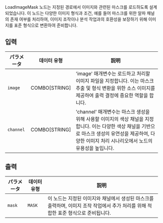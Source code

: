 
LoadImageMask 노드는 지정된 경로에서 이미지와 관련된 마스크를 로드하도록 설계되었습니다. 이 노드는 다양한 이미지 형식과 조건, 예를 들어 마스크를 위한 알파 채널의 존재 여부를 처리하여, 이미지 조작이나 분석 작업과의 호환성을 보장하기 위해 이미지를 표준 형식으로 변환하여 준비합니다.

## 입력

| パラメータ | 데이터 유형 | 説明 |
|-----------|-------------|-------------|
| `image`   | COMBO[STRING] | 'image' 매개변수는 로드하고 처리할 이미지 파일을 지정합니다. 이는 마스크 추출 및 형식 변환을 위한 소스 이미지를 제공하여 출력 결정에 중요한 역할을 합니다. |
| `channel` | COMBO[STRING] | 'channel' 매개변수는 마스크 생성을 위해 사용할 이미지의 색상 채널을 지정합니다. 이는 다양한 색상 채널을 기반으로 마스크 생성의 유연성을 제공하여, 다양한 이미지 처리 시나리오에서 노드의 유용성을 높입니다. |

## 출력

| パラメータ | 데이터 유형 | 説明 |
|-----------|-------------|-------------|
| `mask`    | `MASK`      | 이 노드는 지정된 이미지와 채널에서 생성된 마스크를 출력하며, 이미지 조작 작업에서 추가 처리를 위해 적합한 표준 형식으로 준비됩니다. |
